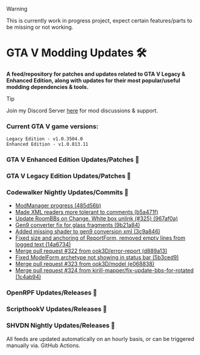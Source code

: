 > [!WARNING] 
> This is currently work in progress project, expect certain features/parts to be missing or not working.

# GTA V Modding Updates :hammer_and_wrench:

**A feed/repository for patches and updates related to GTA V Legacy & Enhanced Edition, along with updates for their most popular/useful modding dependencies & tools.**

> [!TIP]
> Join my Discord Server [here](https://discord.gg/ywwvZ66QbX) for mod discussions & support.

### Current GTA V game versions:
    Legacy Edition - v1.0.3504.0
    Enhanced Edition - v1.0.813.11

### GTA V Enhanced Edition Updates/Patches :loudspeaker:

<!-- RSS-ENHANCED-START -->

<!-- RSS-ENHANCED-END -->

### GTA V Legacy Edition Updates/Patches :loudspeaker:

<!-- RSS-LEGACY-START -->

<!-- RSS-LEGACY-END -->

### Codewalker Nightly Updates/Commits :loudspeaker:

<!-- RSS-CODEWALKER-START -->
- [ModManager progress (485d56b)](https://github.com/dexyfex/CodeWalker/commit/485d56bec00262ed7fa472261cce7bbc6202b96e)
- [Made XML readers more tolerant to comments (b5a471f)](https://github.com/dexyfex/CodeWalker/commit/b5a471fee8d3956ea1158135c5504f0313ce8c02)
- [Update RoomBBs on Change. White box unlink (#325) (967af0a)](https://github.com/dexyfex/CodeWalker/commit/967af0a0c0792cd9fa998694b5c75f2080dafb3f)
- [Gen9 converter fix for glass fragments (9b21a84)](https://github.com/dexyfex/CodeWalker/commit/9b21a84f5684ea7336984a1b4441cc509a5624d8)
- [Added missing shader to gen9 conversion xml (3c9a846)](https://github.com/dexyfex/CodeWalker/commit/3c9a846a49071e5ba4feac306d21ef318d38a66c)
- [Fixed size and anchoring of ReportForm, removed empty lines from logged text (14a6734)](https://github.com/dexyfex/CodeWalker/commit/14a6734ccbfefa358991422f9b9c1a8e6e483189)
- [Merge pull request #322 from ook3D/error-report (d889a13)](https://github.com/dexyfex/CodeWalker/commit/d889a13dadf1421d9b418885f7efbc3af5e1ca2d)
- [Fixed ModelForm archetype not showing in status bar (5b3ced9)](https://github.com/dexyfex/CodeWalker/commit/5b3ced92269df2cc1767efa681a09e18b58a2c52)
- [Merge pull request #323 from ook3D/model (e068838)](https://github.com/dexyfex/CodeWalker/commit/e068838c1c57b2fbd642d1d8cd06f3c01cf19f67)
- [Merge pull request #324 from kirill-mapper/fix-update-bbs-for-rotated (1c4ab94)](https://github.com/dexyfex/CodeWalker/commit/1c4ab94785016342b31cad775d2ff11aa148013c)
<!-- RSS-CODEWALKER-END -->

### OpenRPF Updates/Releases :loudspeaker:

<!-- RSS-OPENRPF-START -->

<!-- RSS-OPENRPF-END -->

### ScripthookV Updates/Releases :loudspeaker:

<!-- RSS-SCRIPTHOOKV-START -->

<!-- RSS-SCRIPTHOOKV-END -->

### SHVDN Nightly Updates/Releases :loudspeaker:

<!-- RSS-SHVDN-START -->

<!-- RSS-SHVDN-END -->

All feeds are updated automatically on an hourly basis, or can be triggered manually via. GitHub Actions.


